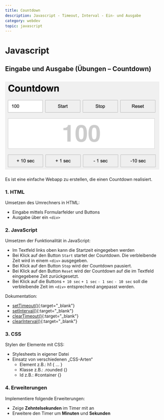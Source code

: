 ```yaml
---
title: Countdown
description: Javascript - Timeout, Interval - Ein- und Ausgabe
category: webdev
topic: javascript
---
```


# Javascript

## Eingabe und Ausgabe (Übungen – Countdown)

![Countdown](img/intervall_countdown.png)
----

Es ist eine einfache Webapp zu erstellen, die einen Countdown realisiert.

### 1. HTML

Umsetzen des Umrechners in HTML:
* Eingabe mittels Formularfelder und Buttons
* Ausgabe über ein `<div>`


### 2. JavaScript

Umsetzen der Funktionalität in JavaScript:

* Im Textfeld links oben kann die Startzeit eingegeben werden
* Bei Klick auf den Button `Start` startet der Countdown. Die verbleibende Zeit wird in einem `<div>` ausgegeben.
* Bei Klick auf den Button `Stop` wird der Countdown pausiert.
* Bei Klick auf den Button `Reset` wird der Countdown auf die im Textfeld eingegebene Zeit zurückgesetzt.
* Bei Klick auf die Buttons `+ 10 sec` `+ 1 sec` `- 1 sec` `- 10 sec` soll die verbleibende Zeit im `<div>` entsprechend angepasst werden.

Dokumentation:

* [setTimeout()](https://developer.mozilla.org/en-US/docs/Web/API/WindowOrWorkerGlobalScope/setTimeout){:target="_blank"}
* [setInterval()](https://developer.mozilla.org/en-US/docs/Web/API/WindowOrWorkerGlobalScope/setInterval){:target="_blank"}
* [clearTimeout()](https://developer.mozilla.org/en-US/docs/Web/API/WindowOrWorkerGlobalScope/clearTimeout){:target="_blank"}
* [clearInterval()](https://developer.mozilla.org/en-US/docs/Web/API/WindowOrWorkerGlobalScope/clearInterval){:target="_blank"}


### 3. CSS

Stylen der Elemente mit CSS:

* Stylesheets in eigener Datei
* Einsatz von verschiedenen „CSS-Arten“
	- Element     	z.B.: h1 { ... }
	- Klasse		z.B.: .rounded {}
	- Id			z.B.: #container {}



### 4. Erweiterungen

Implementiere folgende Erweiterungen:
* Zeige **Zehntelsekunden** im Timer mit an
* Erweitere den Timer um **Minuten** und **Sekunden**
